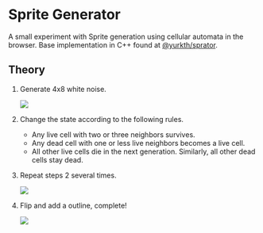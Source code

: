 # Sprite Generator

A small experiment with Sprite generation using cellular automata in the browser.
Base implementation in C++ found at [@yurkth/sprator](https://github.com/yurkth/sprator).


## Theory

1. Generate 4x8 white noise.

   ![](https://user-images.githubusercontent.com/59264002/76070404-d38c0e00-5fd7-11ea-9ec2-674813c12490.png)

2. Change the state according to the following rules.

   - Any live cell with two or three neighbors survives.
   - Any dead cell with one or less live neighbors becomes a live cell.
   - All other live cells die in the next generation. Similarly, all other dead cells stay dead.

3. Repeat steps 2 several times.

   ![](https://user-images.githubusercontent.com/59264002/76137835-c8db8280-6084-11ea-80e8-68d436590d7b.png)

4. Flip and add a outline, complete!

   ![](https://user-images.githubusercontent.com/59264002/76070456-e56db100-5fd7-11ea-9fed-4c178bf0a756.png)
